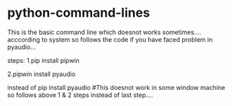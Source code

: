 # python-command-lines
This is the basic command line which doesnot works sometimes.... acccording to system
so follows the code if you have faced problem in pyaudio...

steps:
1.pip install pipwin

2.pipwin install pyaudio

instead of pip install pyaudio #This doesnot work in some  window machine so
follows above 1 & 2 steps instead of last step....

